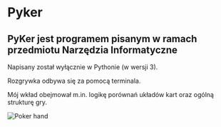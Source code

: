 # Pyker

## PyKer jest programem pisanym w ramach przedmiotu Narzędzia Informatyczne
Napisany został wyłącznie w Pythonie (w wersji 3).

Rozgrywka odbywa się za pomocą terminala.

Mój wkład obejmował m.in. logikę porównań układów kart oraz ogólną strukturę gry.


![Poker hand](https://www.publicdomainpictures.net/pictures/90000/velka/poquer.jpg)
